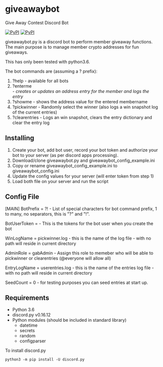 # giveawaybot

Give Away Contest Discord Bot

[![PyPI](https://img.shields.io/pypi/v/discord.py.svg)](https://pypi.python.org/pypi/discord.py/)
[![PyPI](https://img.shields.io/badge/python-v3.6-blue.svg)](https://www.python.org/downloads/)

giveawaybot.py is a discord bot to perform member giveaway functions. The main purpose is to manage member crypto addresses for fun giveaways. 

This has only been tested with python3.6.

The bot commands are (assuming a ? prefix):

1. ?help - available for all bots
2. ?enterme <address> - creates or updates an address entry for the member and logs the entry
3. ?showme <membername> - shows the address value for the entered membername
4. ?pickwinner - Randomly select the winner (also logs a win snapshot log of the current entries)
5. ?clearentries - Logs an win snapshot, clears the entry dictionary and clear the entry log

## Installing

1. Create your bot, add bot user, record your bot token and authorize your bot to your server (as per discord apps processing).
2. Download/clone giveawaybot.py and giveawaybot_config_example.ini
3. Copy or rename giveawaybot_config_example.ini to giveawaybot_config.ini
4. Update the config values for your server (will enter token from step 1)
5. Load both file on your server and run the script


## Config File

[MAIN]
BotPrefix = ?! - List of special characters for bot command prefix, 1 to many, no separators, this is "?" and "!".

BotUserToken = <Discord Token> - This is the tokens for the bot user when you create the bot

WinLogName = pickwinner.log - this is the name of the log file - with no path will reside in current directory

AdminRole = gabAdmin - Assign this role to memeber who will be able to pickwinner or clearentries (@everyone will allow all)

EntryLogName = userentries.log - this is the name of the entries log file - with no path will reside in current directory

SeedCount = 0 - for testing purposes you can seed entries at start up. 

## Requirements

- Python 3.6 
- discord.py v0.16.12
- Python modules (should be included in standard library)
	- datetime
	- secrets
	- random
	- configparser

To install discord.py
```
python3 -m pip install -U discord.py
```
